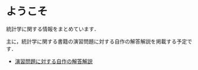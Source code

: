# ようこそ

統計学に関する情報をまとめています．

主に，統計学に関する書籍の演習問題に対する自作の解答解説を掲載する予定です．

- [演習問題に対する自作の解答解説](./answers/index.md)
